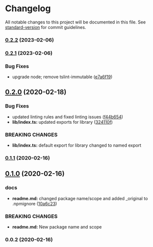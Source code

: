 # Changelog

All notable changes to this project will be documented in this file. See [standard-version](https://github.com/conventional-changelog/standard-version) for commit guidelines.

### [0.2.2](https://github.com/shovelandsandbox/humanid/compare/v0.2.1...v0.2.2) (2023-02-06)

### [0.2.1](https://github.com/shovelandsandbox/humanid/compare/v0.2.0...v0.2.1) (2023-02-06)


### Bug Fixes

* upgrade node; remove tslint-immutable ([e7a6f19](https://github.com/shovelandsandbox/humanid/commit/e7a6f197ab6517469ddfc83e6ffddadefa3ed613))

## [0.2.0](https://github.com/shovelandsandbox/humanid/compare/v0.1.1...v0.2.0) (2020-02-18)


### Bug Fixes

* updated linting rules and fixed linting issues ([f44b654](https://github.com/shovelandsandbox/humanid/commit/f44b654))
* **lib/index.ts:** updated exports for library ([324110f](https://github.com/shovelandsandbox/humanid/commit/324110f))


### BREAKING CHANGES

* **lib/index.ts:** default export for library changed to named export



### [0.1.1](https://github.com/shovelandsandbox/humanid/compare/v0.1.0...v0.1.1) (2020-02-16)



## [0.1.0](https://github.com/shovelandsandbox/humanid/compare/v0.0.2...v0.1.0) (2020-02-16)


### docs

* **readme.md:** changed package name/scope and added _original to .npmignore ([10a6c23](https://github.com/shovelandsandbox/humanid/commit/10a6c23))


### BREAKING CHANGES

* **readme.md:** New package name and scope



### 0.0.2 (2020-02-16)
